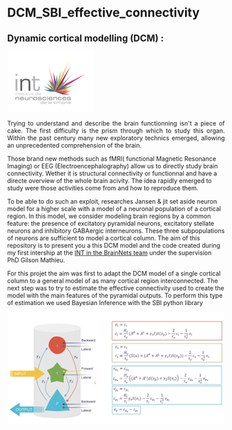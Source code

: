 # DCM_SBI_effective_connectivity

## Dynamic cortical modelling (DCM) :
![INT logo](Images/INT_logo.jpg)
<p align="justify"> 
Trying to understand and describe the brain functionning isn't a piece of cake. The first difficulty is the prism through which to study this organ. Within the past century many new exploratory technics emerged, allowing an unprecedented comprehension of the brain.

Those brand new methods such as fMRI( functional Magnetic Resonance Imaging) or EEG (Electroencephalography) allow us to directly study brain connectivity. Wether it is structural connectivity or functionnal and have a directe overview of the whole brain acivity. The idea rapidly emerged to study were those activities come from and how to reproduce them.

To be able to do such an exploit, researches Jansen & jit set aside neuron model for a higher scale with a model of a neuronal population of a cortical region. In this model, we consider modeling brain regions by a common feature: the presence of excitatory pyramidal neurons, excitatory stellate neurons and inhibitory GABAergic interneurons.  These three subpopulations of neurons are sufficient to model a cortical column. The aim of this repository is to present you a this DCM model and the code created during my first intership at the [INT in the BrainNets team](https://www.int.univ-amu.fr/recherche/equipes/brainets) under the supervision PhD Gilson Mathieu. 




For this projet the aim was first to adapt the DCM model of a single cortical column to a general model of as many cortical region interconnected. The next step was to try to estimate the effective connectivity used to create the model with the main features of the pyramidal outputs. To perform this type of estimation we used Bayesian Inference with the SBI python library 


![Schematic illustration of the model and the equations](Images/IMG_0362-1.PNG)
</p>
